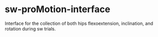 # sw-proMotion-interface
Interface for the collection of both hips flexoextension, inclination, and rotation during sw trials.
